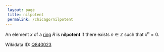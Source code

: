 ```yaml
---
 layout: page
 title: nilpotent
 permalink: /chicago/nilpotent
---
```

An element $x$ of a [ring](https://mathgloss.github.io/MathGloss/ring) $R$ is **nilpotent** if there exists $n \in \mathbb Z$ such that $x^n =0$. 

Wikidata ID: [Q840023](https://www.wikidata.org/wiki/Q840023)